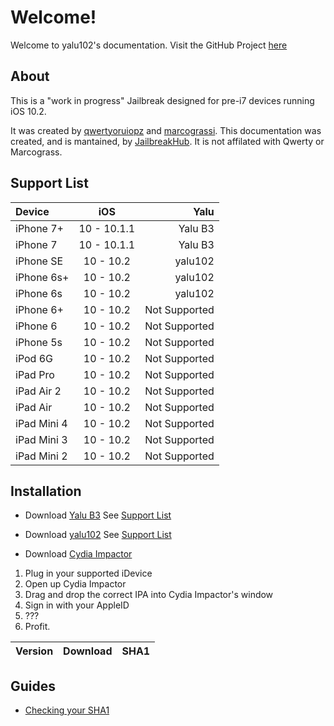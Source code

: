 # Welcome!

Welcome to yalu102's documentation. Visit the GitHub Project [here](https://github.com/kpwn/yalu102/)

## About

This is a "work in progress" Jailbreak designed for pre-i7 devices running iOS 10.2.

It was created by [qwertyoruiopz](https://twitter.com/qwertyoruiopz) and [marcograssi](https://github.com/kpwn/yalu102/blob/master/marcograss). This documentation was created, and is mantained, by [JailbreakHub](https://jailbreakhub.org). It is not affilated with Qwerty or Marcograss.

## Support List

Device | iOS | Yalu
:----------- |:-------------:| -----------:
iPhone 7+ | 10 - 10.1.1 | Yalu B3
iPhone 7 | 10 - 10.1.1 | Yalu B3
iPhone SE | 10 - 10.2 | yalu102
iPhone 6s+ | 10 - 10.2 | yalu102
iPhone 6s | 10 - 10.2 | yalu102
iPhone 6+ | 10 - 10.2 | Not Supported
iPhone 6 | 10 - 10.2 | Not Supported
iPhone 5s | 10 - 10.2 | Not Supported
iPod 6G | 10 - 10.2 | Not Supported
iPad Pro | 10 - 10.2 | Not Supported
iPad Air 2 | 10 - 10.2 | Not Supported
iPad Air | 10 - 10.2 | Not Supported
iPad Mini 4 | 10 - 10.2 | Not Supported
iPad Mini 3 | 10 - 10.2 | Not Supported
iPad Mini 2 | 10 - 10.2 | Not Supported

## Installation

* Download [Yalu B3](https://yalu.qwertyoruiop.com/mach_portal+yalu-b3.ipa) See [Support List](#support-list)

* Download [yalu102](https://yalu.qwertyoruiop.com/yalu102_alpha.ipa) See [Support List](#support-list)

* Download [Cydia Impactor](http://www.cydiaimpactor.com/)

1. Plug in your supported iDevice
2. Open up Cydia Impactor
3. Drag and drop the correct IPA into Cydia Impactor's window
4. Sign in with your AppleID
5. ???
6. Profit.

Version | Download | SHA1
:----------- |:-------------:| -----------:

## Guides

* [Checking your SHA1](404/)